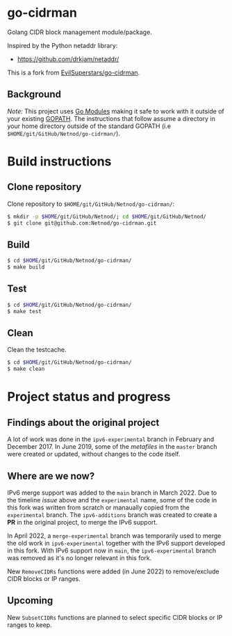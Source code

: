 # go-cidrman
Golang CIDR block management module/package.

Inspired by the Python netaddr library:
* https://github.com/drkjam/netaddr/

This is a fork from [EvilSuperstars/go-cidrman](https://github.com/EvilSuperstars/go-cidrman).

## Background

*Note:* This project uses [Go Modules](https://blog.golang.org/using-go-modules) making it safe to work with it outside of
your existing [GOPATH](http://golang.org/doc/code.html#GOPATH). The instructions that follow assume a directory in your
home directory outside of the standard GOPATH (i.e `$HOME/git/GitHub/Netnod/go-cidrman/`).

# Build instructions

## Clone repository

Clone repository to `$HOME/git/GitHub/Netnod/go-cidrman/`:

```sh
$ mkdir -p $HOME/git/GitHub/Netnod/; cd $HOME/git/GitHub/Netnod/
$ git clone git@github.com:Netnod/go-cidrman.git
```

## Build

```sh
$ cd $HOME/git/GitHub/Netnod/go-cidrman/
$ make build
```

## Test

```sh
$ cd $HOME/git/GitHub/Netnod/go-cidrman/
$ make test
```

## Clean

Clean the testcache.

```sh
$ cd $HOME/git/GitHub/Netnod/go-cidrman/
$ make clean
```

# Project status and progress

## Findings about the original project

A lot of work was done in the `ipv6-experimental` branch in February and December 2017.
In June 2019, some of the *metafiles* in the `master` branch were created or updated, without changes to the code itself.

## Where are we now?

IPv6 merge support was added to the `main` branch in March 2022.
Due to the timeline *issue* above and the `experimental` name, some of the code in this fork was
written from scratch or manaually copied from the `experimental` branch.
The `ipv6-additions` branch was created to create a **PR** in the original project, to merge the IPv6 support.

In April 2022, a `merge-experimental` branch was temporarily used to merge the old work in `ipv6-experimental`
together with the IPv6 support developed in this fork.
With IPv6 support now in `main`, the `ipv6-experimental` branch was removed as it's no longer relevant in this fork.

New `RemoveCIDRs` functions were added (in June 2022) to remove/exclude CIDR blocks or IP ranges.

## Upcoming

New `SubsetCIDRs` functions are planned to select specific CIDR blocks or IP ranges to keep.
